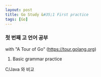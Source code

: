 ```yaml
---
layout: post
title: Go Study &#35;1 First practice
tags: [Go]
---
```


### **첫 번째** 고 언어 공부

with "A Tour of Go" (https://tour.golang.org)

1. Basic grammar practice

C/Java 와 비교
